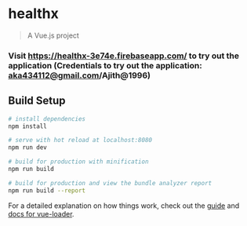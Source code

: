# healthx

> A Vue.js project

### Visit https://healthx-3e74e.firebaseapp.com/ to try out the application (Credentials to try out the application: aka434112@gmail.com/Ajith@1996)
## Build Setup

``` bash
# install dependencies
npm install

# serve with hot reload at localhost:8080
npm run dev

# build for production with minification
npm run build

# build for production and view the bundle analyzer report
npm run build --report
```

For a detailed explanation on how things work, check out the [guide](http://vuejs-templates.github.io/webpack/) and [docs for vue-loader](http://vuejs.github.io/vue-loader).
